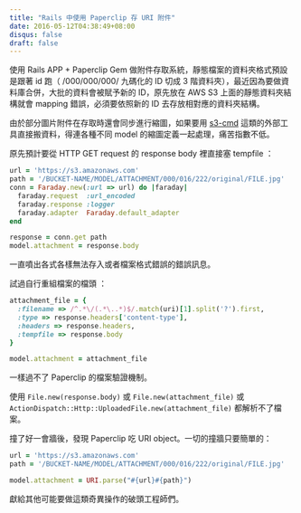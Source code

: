 ```yaml
---
title: "Rails 中使用 Paperclip 存 URI 附件"
date: 2016-05-12T04:38:49+08:00
disqus: false
draft: false
---
```


使用 Rails APP + Paperclip Gem 做附件存取系統，靜態檔案的資料夾格式預設是跟著 id 跑（ /000/000/000/ 九碼化的 ID 切成 3 階資料夾），最近因為要做資料庫合併，大批的資料會被賦予新的 ID，原先放在 AWS S3 上面的靜態資料夾結構就會 mapping 錯誤，必須要依照新的 ID 去存放相對應的資料夾結構。

由於部分圖片附件在存取時還會同步進行縮圖，如果要用 [s3-cmd](http://s3tools.org/s3cmd-howto) 這類的外部工具直接搬資料，得連各種不同 model 的縮圖定義一起處理，痛苦指數不低。

原先預計要從 HTTP GET request 的 response body 裡直接塞 tempfile ：

```ruby
url = 'https://s3.amazonaws.com'
path = '/BUCKET-NAME/MODEL/ATTACHMENT/000/016/222/original/FILE.jpg'
conn = Faraday.new(:url => url) do |faraday|
  faraday.request  :url_encoded
  faraday.response :logger
  faraday.adapter  Faraday.default_adapter
end

response = conn.get path
model.attachment = response.body
```

一直噴出各式各樣無法存入或者檔案格式錯誤的錯誤訊息。

試過自行重組檔案的檔頭 ：

```ruby
attachment_file = {
  :filename => /^.*\/(.*\..*)$/.match(uri)[1].split('?').first,
  :type => response.headers['content-type'],
  :headers => response.headers,
  :tempfile => response.body
}

model.attachment = attachment_file
```

一樣過不了 Paperclip 的檔案驗證機制。

使用 `File.new(response.body)` 或 `File.new(attachment_file)` 或 `ActionDispatch::Http::UploadedFile.new(attachment_file)` 都解析不了檔案。

撞了好一會牆後，發現 Paperclip 吃 URI object。一切的撞牆只要簡單的：

```ruby
url = 'https://s3.amazonaws.com'
path = '/BUCKET-NAME/MODEL/ATTACHMENT/000/016/222/original/FILE.jpg'

model.attachment = URI.parse("#{url}#{path}")
```

獻給其他可能要做這類奇異操作的破頭工程師們。
